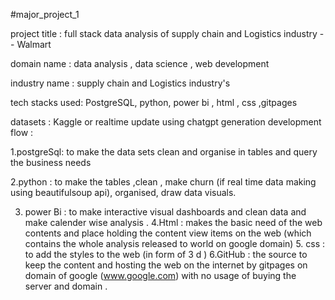 #major_project_1   

project title : full stack data analysis of supply chain and Logistics industry -- Walmart 

domain name : data analysis , data science , web development 

industry name : supply chain and Logistics industry's 

tech stacks used: PostgreSQL, python, power bi , html , css ,gitpages    
                                                                                                                               
datasets : Kaggle or realtime update using chatgpt generation                                                                                                                                                                                                                                                                                                                                                                                          development flow : 

1.postgreSql: to make the data sets clean and organise in tables and query the business needs  

2.python : to make the tables ,clean , make churn (if real time data making using beautifulsoup api), organised, draw data visuals.    
 
3. power Bi : to make interactive visual dashboards and clean data and make calender wise analysis .                                                                                                                       4.Html : makes the basic need of the web contents and place holding the content view items on the web  (which contains the whole analysis released to world on google domain)                                                   5. css : to add the styles to the web (in form of 3 d )                                                                                                                                                                         6.GitHub : the source to keep the content and hosting the web on the internet by gitpages on domain of google (www.google.com) with no usage of buying the server and domain .
